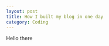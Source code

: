 ```yaml
---
layout: post
title: How I built my blog in one day
category: Coding
---
```

<!-- Put your html, css, and javascript here and below -->
Hello there
